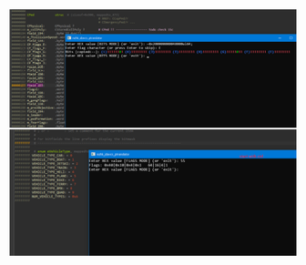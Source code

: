 <img src="https://raw.githubusercontent.com/MMaZaHaKa/idatmpbitsfasttool/refs/heads/main/Screenshot_1964.png">
<img src="https://raw.githubusercontent.com/MMaZaHaKa/idatmpbitsfasttool/refs/heads/main/Screenshot_2061.png">
